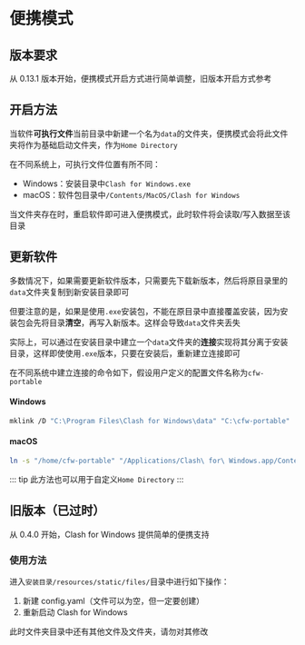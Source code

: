 # 便携模式

## 版本要求

从 0.13.1 版本开始，便携模式开启方式进行简单调整，旧版本开启方式参考

## 开启方法

当软件**可执行文件**当前目录中新建一个名为`data`的文件夹，便携模式会将此文件夹将作为基础启动文件夹，作为`Home Directory`

在不同系统上，可执行文件位置有所不同：

- Windows：安装目录中`Clash for Windows.exe`
- macOS：软件包目录中`/Contents/MacOS/Clash for Windows`

当文件夹存在时，重启软件即可进入便携模式，此时软件将会读取/写入数据至该目录

## 更新软件

多数情况下，如果需要更新软件版本，只需要先下载新版本，然后将原目录里的`data`文件夹复制到新安装目录即可

但要注意的是，如果是使用`.exe`安装包，不能在原目录中直接覆盖安装，因为安装包会先将目录**清空**，再写入新版本。这样会导致`data`文件夹丢失

实际上，可以通过在安装目录中建立一个`data`文件夹的**连接**实现将其分离于安装目录，这样即使使用`.exe`版本，只要在安装后，重新建立连接即可

在不同系统中建立连接的命令如下，假设用户定义的配置文件名称为`cfw-portable`

#### Windows

```sh
mklink /D "C:\Program Files\Clash for Windows\data" "C:\cfw-portable"
```

#### macOS

```sh
ln -s "/home/cfw-portable" "/Applications/Clash\ for\ Windows.app/Contents/MacOS/data"
```

::: tip
此方法也可以用于自定义`Home Directory`
:::

## 旧版本（已过时）

从 0.4.0 开始，Clash for Windows 提供简单的便携支持

### 使用方法

进入`安装目录/resources/static/files/`目录中进行如下操作：

1. 新建 config.yaml（文件可以为空，但一定要创建）
2. 重新启动 Clash for Windows

此时文件夹目录中还有其他文件及文件夹，请勿对其修改
